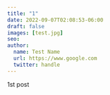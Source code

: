 ```yaml
---
title: "1"
date: 2022-09-07T02:08:53-06:00
draft: false
images: [test.jpg]
seo:
author:
  name: Test Name
  url: https://www.google.com
  twitter: handle
---
```


1st post
